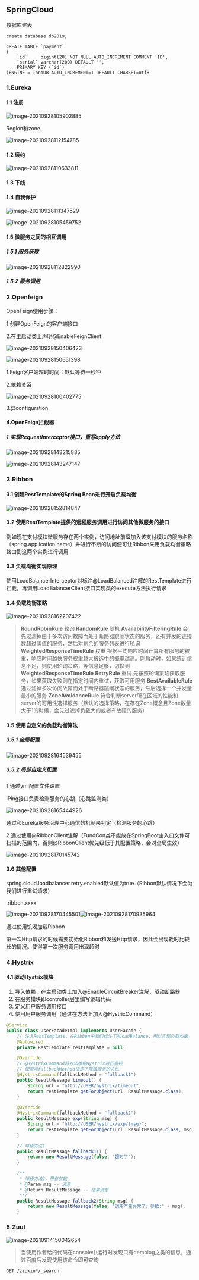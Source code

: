 ## SpringCloud



数据库建表

```mysql
create database db2019;

CREATE TABLE `payment`
(
    `id`     bigint(20) NOT NULL AUTO_INCREMENT COMMENT 'ID',
    `serial` varchar(200) DEFAULT '',
    PRIMARY KEY (`id`)
)ENGINE = InnoDB AUTO_INCREMENT=1 DEFAULT CHARSET=utf8
```





### 1.Eureka



#### 1.1 注册

![image-20210928105902885](image-20210928105902885.png)

Region和zone

![image-20210928112154785](image-20210928112154785.png)



#### 1.2 续约

![image-20210928110633811](image-20210928110633811-16327983955685.png)

#### 1.3 下线





#### 1.4 自我保护

![image-20210928111347529](image-20210928111347529-16327988292866.png)

![image-20210928105459752](image-20210928105459752-16327977015023.png)

#### 1.5 微服务之间的相互调用

##### 1.5.1 服务获取

![image-20210928112822990](image-20210928112822990.png)



##### 1.5.2 服务调用









### 2.Openfeign

OpenFeign使用步骤：

1.创建OpenFeign的客户端接口

2.在主启动类上声明@EnableFeignClient

![image-20210928150406423](image-20210928150406423.png)

![image-20210928150651398](image-20210928150651398.png)





1.Feign客户端超时时间：默认等待一秒钟

2.依赖关系

![image-20210928100402775](image-20210928100402775-16327946488861.png)



3.@configuration

#### 4.OpenFeign拦截器

##### 1.实现RequestInterceptor接口，重写apply方法

![image-20210928143215835](image-20210928143215835.png)

![image-20210928143247147](image-20210928143247147-16328107698819.png)







### 3.Ribbon

#### 3.1 创建RestTemplate的Spring Bean进行开启负载均衡

![image-20210928152814847](image-20210928152814847-163281409637911.png)

#### 3.2 使用RestTemplate提供的远程服务调用进行访问其他微服务的接口

例如现在支付模块微服务存在两个实例，访问地址前缀加入该支付模块的服务名称（spring.application.name）并进行不断的访问便可让Ribbon采用负载均衡策略路由到这两个实例进行调用



#### 3.3 负载均衡实现原理

使用LoadBalancerInterceptor对标注@LoadBalanced注解的RestTemplate进行拦截，再调用LoadBalancerClient接口实现类的execute方法执行请求

#### 3.4 负载均衡策略

![image-20210928162207422](image-20210928162207422-163281732994212.png)

> **RoundRobinRule** 轮询
> **RandomRule** 随机
> **AvailabilityFilteringRule** 会先过滤掉由于多次访问故障而处于断路器跳闸状态的服务，还有并发的连接数超过阈值的服务，然后对剩余的服务列表进行轮询
> **WeightedResponseTimeRule** 权重 根据平均响应时间计算所有服务的权重，响应时间越快服务权重越大被选中的概率越高。刚启动时，如果统计信息不足，则使用轮询策略，等信息足够，切换到 **WeightedResponseTimeRule**
> **RetryRule** 重试 先按照轮询策略获取服务，如果获取失败则在指定时间内重试，获取可用服务
> **BestAvailableRule** 选过滤掉多次访问故障而处于断路器跳闸状态的服务，然后选择一个并发量最小的服务
> **ZoneAvoidanceRule** 符合判断server所在区域的性能和server的可用性选择服务（默认的选择策略，在存在Zone概念且Zone数量大于1的时候，会先过滤掉负载大的或者有故障的服务）

#### 3.5 使用自定义的负载均衡算法

##### 3.5.1 全局配置

![image-20210928164539455](image-20210928164539455-163281874164713.png)



##### 3.5.2 局部自定义配置

1.通过yml配置文件设置

IPing接口负责检测服务的心跳（心跳监测类）

![image-20210928165444926](image-20210928165444926.png)

通过和Eureka服务治理中心通信的机制来判定（检测服务的心跳）

2.通过使用@RibbonClient注解（FundCon类不能放在SpringBoot主入口文件可扫描的范围内，否则@RibbonClient优先级低于其配置策略，会对全局生效）

![image-20210928170145742](image-20210928170145742.png)

#### 3.6 其他配置

spring.cloud.loadbalancer.retry.enabled默认值为true（Ribbon默认情况下会为我们进行重试请求）

<service-id>.ribbon.xxxx

![image-20210928170445501](image-20210928170445501.png)![image-20210928170935964](image-20210928170935964.png)

通过使用饥渴加载Ribbon

第一次Http请求的时候需要初始化Ribbon和发送Http请求，因此会出现耗时比较长的情况。使得第一次服务调用出现超时



### 4.Hystrix





#### 4.1 驱动Hystrix模块

1. 导入依赖，在主启动类上加入@EnableCircuitBreaker注解，驱动断路器
2. 在服务模块即controller层里编写逻辑代码
3. 定义用户服务调用接口
4. 使用用户服务调用（通过在方法上加入@HystrixCommand）



```java
@Service
public class UserFacadeImpl implements UserFacade {
    // 注入RestTemplate，在Ribbon中我们标注了@LoadBalance，用以实现负载均衡
    @Autowired
    private RestTemplate restTemplate = null;

    @Override
    // @HystrixCommand将方法推给Hystrix进行监控
    // 配置项fallbackMethod指定了降级服务的方法
    @HystrixCommand(fallbackMethod = "fallback1")
    public ResultMessage timeout() {
        String url = "http://USER/hystrix/timeout";
        return restTemplate.getForObject(url, ResultMessage.class);
    }

    @Override
    @HystrixCommand(fallbackMethod = "fallback2")
    public ResultMessage exp(String msg) {
        String url = "http://USER/hystrix/exp/{msg}";
        return restTemplate.getForObject(url, ResultMessage.class, msg);
    }

    // 降级方法1
    public ResultMessage fallback1() {
        return new ResultMessage(false, "超时了");
    }

    /**
     * 降级方法2，带有参数
     * @Param msg -- 消息
     * @Return ResultMessage -- 结果消息
     **/
    public ResultMessage fallback2(String msg) {
        return new ResultMessage(false, "调用产生异常了，参数:" + msg);
    }
```





















### 5.Zuul



![image-20210914150042654](image-20210914150042654-16316030150941.png)

> 当使用作者给的代码在console中运行时发现只有demolog之类的信息，通过百度后发现使用该命令即可查询

```http
GET /zipkin*/_search
```



